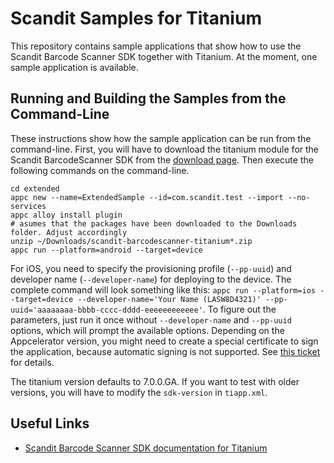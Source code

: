 # Scandit Samples for Titanium

This repository contains sample applications that show how to use the Scandit Barcode Scanner SDK together with Titanium. At the moment, one sample application is available.

## Running and Building the Samples from the Command-Line

These instructions show how the sample application can be run from the command-line. First, you will have to download the titanium module for the Scandit BarcodeScanner SDK from the [download page](https://ssl.scandit.com/account/sdk). Then execute the following commands on the command-line.

```
cd extended
appc new --name=ExtendedSample --id=com.scandit.test --import --no-services
appc alloy install plugin
# asumes that the packages have been downloaded to the Downloads folder. Adjust accordingly
unzip ~/Downloads/scandit-barcodescanner-titanium*.zip
appc run --platform=android --target=device
```

For iOS, you need to specify the provisioning profile (`--pp-uuid`) and developer name (`--developer-name`) for deploying to the device. The complete command will look something like this: `appc run --platform=ios --target=device --developer-name='Your Name (LASW8D4321)' --pp-uuid='aaaaaaaa-bbbb-cccc-dddd-eeeeeeeeeeee'`. To figure out the parameters, just run it once without `--developer-name` and `--pp-uuid` options, which will prompt the available options. Depending on the Appcelerator version, you might need to create a special certificate to sign the application, because automatic signing is not supported. See [this ticket](https://jira.appcelerator.org/browse/TIMOB-24008) for details.

The titanium version defaults to 7.0.0.GA. If you want to test with older versions, you will have to modify the `sdk-version` in `tiapp.xml`.

## Useful Links

* [Scandit Barcode Scanner SDK documentation for Titanium](http://docs.scandit.com/stable/titanium/index.html)

